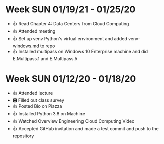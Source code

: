 # Week SUN 01/19/21 - 01/25/20
* :+1: Read Chapter 4: Data Centers from Cloud Computing
* :+1: Attended meeting
* :+1: Set up venv Python's virtual environment and added venv-windows.md to repo
* :+1: Installed multipass on Windows 10 Enterprise machine and did E.Multipass.1 and E.Multipass.5

# Week SUN 01/12/20 - 01/18/20

* :+1: Attended lecture
* :o2: Filled out class survey
* :+1: Posted Bio on Piazza
* :+1: Installed Python 3.8 on Machine
* :+1: Watched Overview Engineering Cloud Computing Video
* :+1: Accepted GitHub invitation and made a test commit and push to the repository 
